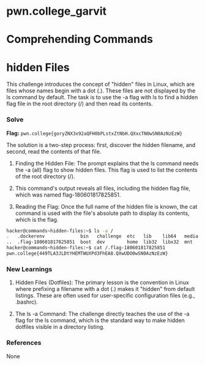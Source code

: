 # pwn.college_garvit
# Comprehending Commands

# hidden Files
This challenge introduces the concept of "hidden" files in Linux, which are files whose names begin with a dot (.). These files are not displayed by the ls command by default. The task is to use the -a flag with ls to find a hidden flag file in the root directory (/) and then read its contents.

### Solve
**Flag:** `pwn.college{goryZNX3x92aQFH0bPLstxZtNbH.QXxcTN0wSN0AzNzEzW}`

The solution is a two-step process: first, discover the hidden filename, and second, read the contents of that file.

1. Finding the Hidden File: The prompt explains that the ls command needs the -a (all) flag to show hidden files. This flag is used to list the contents of the root directory (/).

2. This command's output reveals all files, including the hidden flag file, which was named flag-180601817825851.

3. Reading the Flag: Once the full name of the hidden file is known, the cat command is used with the file's absolute path to display its contents, which is the flag.

```bash
hacker@commands~hidden-files:~$ ls -a /
.   .dockerenv             bin   challenge  etc   lib    lib64   media  nix  proc  run   srv  tmp  var
..  .flag-180601817825851  boot  dev        home  lib32  libx32  mnt    opt  root  sbin  sys  usr
hacker@commands~hidden-files:~$ cat /.flag-180601817825851
pwn.college{449TLA3JLDtYHEMTWUXPd3FhEA8.QXwUDO0wSN0AzNzEzW}
```
    
### New Learnings
1. Hidden Files (Dotfiles): The primary lesson is the convention in Linux where prefixing a filename with a dot (.) makes it "hidden" from default listings. These are often used for user-specific configuration files (e.g., .bashrc).

2. The ls -a Command: The challenge directly teaches the use of the -a flag for the ls command, which is the standard way to make hidden dotfiles visible in a directory listing.

### References 
None